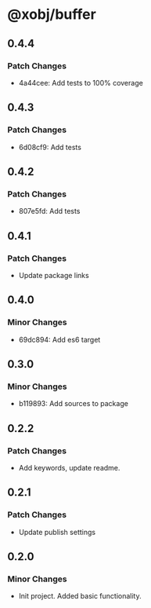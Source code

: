# @xobj/buffer

## 0.4.4

### Patch Changes

- 4a44cee: Add tests to 100% coverage

## 0.4.3

### Patch Changes

- 6d08cf9: Add tests

## 0.4.2

### Patch Changes

- 807e5fd: Add tests

## 0.4.1

### Patch Changes

- Update package links

## 0.4.0

### Minor Changes

- 69dc894: Add es6 target

## 0.3.0

### Minor Changes

- b119893: Add sources to package

## 0.2.2

### Patch Changes

- Add keywords, update readme.

## 0.2.1

### Patch Changes

- Update publish settings

## 0.2.0

### Minor Changes

- Init project. Added basic functionality.
